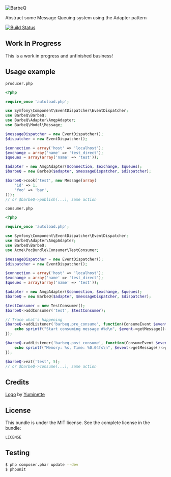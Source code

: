 ![BarbeQ](https://raw.github.com/benjamindulau/BarbeQ/master/barbeq.jpg)

Abstract some Message Queuing system using the Adapter pattern

[![Build Status](http://travis-ci.org/benjamindulau/BarbeQ.png)](http://travis-ci.org/#!/benjamindulau/BarbeQ)

Work In Progress
----------------

This is a work in progress and unfinished business!

Usage example
-------------

`producer.php`

```PHP
<?php

require_once 'autoload.php';

use Symfony\Component\EventDispatcher\EventDispatcher;
use BarbeQ\BarbeQ;
use BarbeQ\Adapter\AmqpAdapter;
use BarbeQ\Model\Message;

$messageDispatcher = new EventDispatcher();
$dispatcher = new EventDispatcher();

$connection = array('host' => 'localhost');
$exchange = array('name' => 'test_direct');
$queues = array(array('name' => 'test'));

$adapter = new AmqpAdapter($connection, $exchange, $queues);
$barbeQ = new BarbeQ($adapter, $messageDispatcher, $dispatcher);

$barbeQ->cook('test', new Message(array(
    'id' => 1,
    'foo' => 'bar',
)));
// or $barbeQ->publish(...), same action
```

`consumer.php`

```PHP
<?php

require_once 'autoload.php';

use Symfony\Component\EventDispatcher\EventDispatcher;
use BarbeQ\Adapter\AmqpAdapter;
use BarbeQ\BarbeQ;
use Acme\PocBundle\Consumer\TestConsumer;

$messageDispatcher = new EventDispatcher();
$dispatcher = new EventDispatcher();

$connection = array('host' => 'localhost');
$exchange = array('name' => 'test_direct');
$queues = array(array('name' => 'test'));

$adapter = new AmqpAdapter($connection, $exchange, $queues);
$barbeQ = new BarbeQ($adapter, $messageDispatcher, $dispatcher);

$testConsumer = new TestConsumer();
$barbeQ->addConsumer('test', $testConsumer);

// Trace what's happening
$barbeQ->addListener('barbeq.pre_consume', function(ConsumeEvent $event) {
    echo sprintf("Start consuming message #%d\n", $event->getMessage()->getMetadataValue('index'));
});

$barbeQ->addListener('barbeq.post_consume', function(ConsumeEvent $event) {
    echo sprintf("Memory: %s, Time: %0.04fs\n", $event->getMessage()->getMemory(), $event->getMessage()->getTime());
});

$barbeQ->eat('test', 5);
// or $barbeQ->consume(...), same action
```

Credits
-------

[Logo](http://www.yuminette.com/graphisme/barbeq "") by [Yuminette](http://www.yuminette.com/ "")

License
-------

This bundle is under the MIT license. See the complete license in the bundle:

    LICENSE

Testing
-------

```bash
$ php composer.phar update --dev
$ phpunit
```
